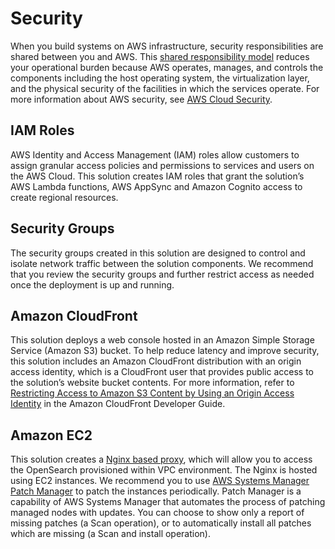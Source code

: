 # Security

When you build systems on AWS infrastructure, security responsibilities are shared between you and AWS. This [shared responsibility model](https://aws.amazon.com/compliance/shared-responsibility-model/)
reduces your operational burden because AWS operates, manages, and controls the components including the host
operating system, the virtualization layer, and the physical security of the facilities in which the services operate.
For more information about AWS security, see [AWS Cloud Security](http://aws.amazon.com/security/).

## IAM Roles

AWS Identity and Access Management (IAM) roles allow customers to assign granular access policies and permissions
to services and users on the AWS Cloud. This solution creates IAM roles that grant the solution’s AWS Lambda functions,
AWS AppSync and Amazon Cognito access to create regional resources.

## Security Groups

The security groups created in this solution are designed to control and isolate network traffic between the solution
components. We recommend that you review the security groups and further restrict access as needed once the deployment
is up and running.

## Amazon CloudFront

This solution deploys a web console hosted in an Amazon Simple Storage Service (Amazon S3) bucket. To help reduce
latency and improve security, this solution includes an Amazon CloudFront distribution with an origin access identity,
which is a CloudFront user that provides public access to the solution’s website bucket contents.
For more information, refer to [Restricting Access to Amazon S3 Content by Using an Origin Access Identity](https://docs.aws.amazon.com/AmazonCloudFront/latest/DeveloperGuide/private-content-restricting-access-to-s3.html) in the
Amazon CloudFront Developer Guide.

## Amazon EC2

This solution creates a [Nginx based proxy](../getting-started/2.create-proxy.md), which will allow you to access the OpenSearch provisioned
within VPC environment. The Nginx is hosted using EC2 instances. We recommend you to use [AWS Systems Manager Patch Manager](https://docs.aws.amazon.com/systems-manager/latest/userguide/patch-manager.html) to
patch the instances periodically. Patch Manager is a capability of AWS Systems Manager that automates the process of
patching managed nodes with updates. You can choose to show only a report of missing patches (a Scan operation),
or to automatically install all patches which are missing (a Scan and install operation).



